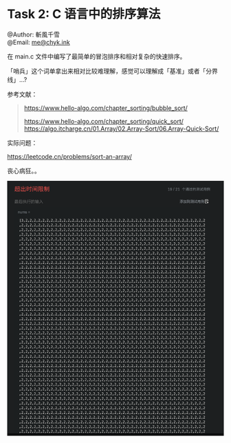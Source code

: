 # Task 2: C 语言中的排序算法

@Author: 斬風千雪   
@Email: me@chyk.ink

在 main.c 文件中编写了最简单的冒泡排序和相对复杂的快速排序。

「哨兵」这个词单拿出来相对比较难理解，感觉可以理解成「基准」或者「分界线」...?

参考文献：

> https://www.hello-algo.com/chapter_sorting/bubble_sort/
>
> https://www.hello-algo.com/chapter_sorting/quick_sort/
> https://algo.itcharge.cn/01.Array/02.Array-Sort/06.Array-Quick-Sort/

实际问题：

https://leetcode.cn/problems/sort-an-array/

丧心病狂。。

![](../images/algor1.png)
